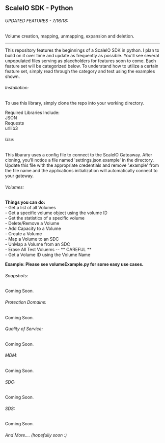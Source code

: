 ## ScaleIO SDK - Python

###### UPDATED FEATURES - 7/16/18:
Volume creation, mapping, unmapping, expansion and deletion.

*************************************************************

This repository features the beginnings of a ScaleIO SDK in python. I plan to build on it over time and update as frequently as possible. You'll see several unpopulated files serving as placeholders for features soon to come. Each feature set will be categorized below. To understand how to utilize a certain feature set, simply read through the category and test using the examples shown.


###### Installation:

To use this library, simply clone the repo into your working directory.

Required Libraries Include:  
JSON  
Requests  
urllib3  


###### Use:

This libarary uses a config file to connect to the ScaleIO Gateaway. After cloning, you'll notice a file named 'settings.json.example' in the directory. Update this file with the appropriate credentials and remove '.example' from the file name and the applications initialization will automatically connect to your gateway.


###### Volumes:

**Things you can do:**  
    - Get a list of all Volumes  
    - Get a specific volume object using the volume ID  
    - Get the statistics of a specific volume  
    - Delete/Remove a Volume  
    - Add Capacity to a Volume  
    - Create a Volume  
    - Map a Volume to an SDC  
    - UnMap a Volume from an SDC  
    - Erase All Test Voluems -- ** CAREFUL **  
    - Get a Volume ID using the Volume Name  
  
**Example: Please see volumeExample.py for some easy use cases.**


###### Snapshots:
Coming Soon.




###### Protection Domains:
Coming Soon.





###### Quality of Service:
Coming Soon.




###### MDM:
Coming Soon.




###### SDC:
Coming Soon.





###### SDS:
Coming Soon.




###### And More.... (hopefully soon :)


